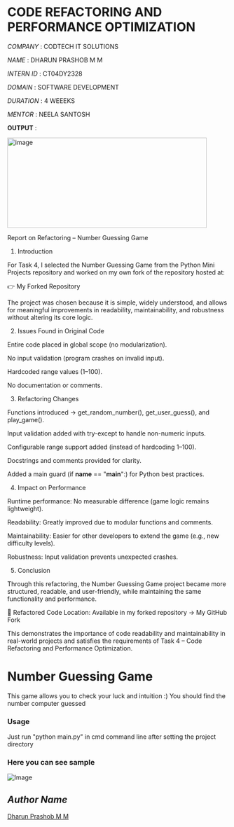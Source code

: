 # CODE REFACTORING AND PERFORMANCE OPTIMIZATION

*COMPANY* : CODTECH IT SOLUTIONS

*NAME* : DHARUN PRASHOB M M

*INTERN ID* : CT04DY2328

*DOMAIN* : SOFTWARE DEVELOPMENT

*DURATION* : 4 WEEEKS

*MENTOR* : NEELA SANTOSH

**OUTPUT** : 

<img width="455" height="206" alt="image" src="https://github.com/user-attachments/assets/6b97dc01-025a-4929-a87a-10719b928ba7" />

Report on Refactoring – Number Guessing Game
1. Introduction

For Task 4, I selected the Number Guessing Game from the Python Mini Projects repository
 and worked on my own fork of the repository hosted at:

👉 My Forked Repository

The project was chosen because it is simple, widely understood, and allows for meaningful improvements in readability, maintainability, and robustness without altering its core logic.

2. Issues Found in Original Code

Entire code placed in global scope (no modularization).

No input validation (program crashes on invalid input).

Hardcoded range values (1–100).

No documentation or comments.

3. Refactoring Changes

Functions introduced → get_random_number(), get_user_guess(), and play_game().

Input validation added with try-except to handle non-numeric inputs.

Configurable range support added (instead of hardcoding 1–100).

Docstrings and comments provided for clarity.

Added a main guard (if __name__ == "__main__":) for Python best practices.

4. Impact on Performance

Runtime performance: No measurable difference (game logic remains lightweight).

Readability: Greatly improved due to modular functions and comments.

Maintainability: Easier for other developers to extend the game (e.g., new difficulty levels).

Robustness: Input validation prevents unexpected crashes.

5. Conclusion

Through this refactoring, the Number Guessing Game project became more structured, readable, and user-friendly, while maintaining the same functionality and performance.

📂 Refactored Code Location:
Available in my forked repository → My GitHub Fork

This demonstrates the importance of code readability and maintainability in real-world projects and satisfies the requirements of Task 4 – Code Refactoring and Performance Optimization.


# Number Guessing Game

This game allows you to check your luck and intuition :)
You should find the number computer guessed

### Usage
Just run "python main.py" in cmd command line after setting the project directory

### Here you can see sample
![Image](./image.png)

## *Author Name*

[Dharun Prashob M M](https://github.com/drun16/)
